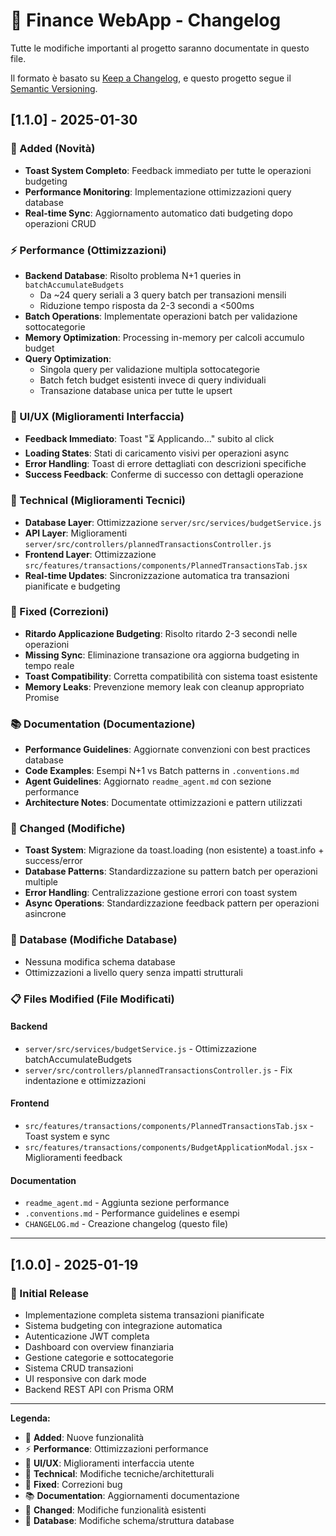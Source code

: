 # 📝 Finance WebApp - Changelog

Tutte le modifiche importanti al progetto saranno documentate in questo file.

Il formato è basato su [Keep a Changelog](https://keepachangelog.com/it/1.0.0/),
e questo progetto segue il [Semantic Versioning](https://semver.org/spec/v2.0.0.html).

## [1.1.0] - 2025-01-30

### 🚀 Added (Novità)
- **Toast System Completo**: Feedback immediato per tutte le operazioni budgeting
- **Performance Monitoring**: Implementazione ottimizzazioni query database
- **Real-time Sync**: Aggiornamento automatico dati budgeting dopo operazioni CRUD

### ⚡ Performance (Ottimizzazioni)
- **Backend Database**: Risolto problema N+1 queries in `batchAccumulateBudgets`
  - Da ~24 query seriali a 3 query batch per transazioni mensili
  - Riduzione tempo risposta da 2-3 secondi a <500ms
- **Batch Operations**: Implementate operazioni batch per validazione sottocategorie
- **Memory Optimization**: Processing in-memory per calcoli accumulo budget
- **Query Optimization**: 
  - Singola query per validazione multipla sottocategorie
  - Batch fetch budget esistenti invece di query individuali
  - Transazione database unica per tutte le upsert

### 🎨 UI/UX (Miglioramenti Interfaccia)
- **Feedback Immediato**: Toast "⏳ Applicando..." subito al click
- **Loading States**: Stati di caricamento visivi per operazioni async
- **Error Handling**: Toast di errore dettagliati con descrizioni specifiche
- **Success Feedback**: Conferme di successo con dettagli operazione

### 🔧 Technical (Miglioramenti Tecnici)
- **Database Layer**: Ottimizzazione `server/src/services/budgetService.js`
- **API Layer**: Miglioramenti `server/src/controllers/plannedTransactionsController.js`
- **Frontend Layer**: Ottimizzazione `src/features/transactions/components/PlannedTransactionsTab.jsx`
- **Real-time Updates**: Sincronizzazione automatica tra transazioni pianificate e budgeting

### 🐛 Fixed (Correzioni)
- **Ritardo Applicazione Budgeting**: Risolto ritardo 2-3 secondi nelle operazioni
- **Missing Sync**: Eliminazione transazione ora aggiorna budgeting in tempo reale
- **Toast Compatibility**: Corretta compatibilità con sistema toast esistente
- **Memory Leaks**: Prevenzione memory leak con cleanup appropriato Promise

### 📚 Documentation (Documentazione)
- **Performance Guidelines**: Aggiornate convenzioni con best practices database
- **Code Examples**: Esempi N+1 vs Batch patterns in `.conventions.md`
- **Agent Guidelines**: Aggiornato `readme_agent.md` con sezione performance
- **Architecture Notes**: Documentate ottimizzazioni e pattern utilizzati

### 🔄 Changed (Modifiche)
- **Toast System**: Migrazione da toast.loading (non esistente) a toast.info + success/error
- **Database Patterns**: Standardizzazione su pattern batch per operazioni multiple
- **Error Handling**: Centralizzazione gestione errori con toast system
- **Async Operations**: Standardizzazione feedback pattern per operazioni asincrone

### 💾 Database (Modifiche Database)
- Nessuna modifica schema database
- Ottimizzazioni a livello query senza impatti strutturali

### 📋 Files Modified (File Modificati)
#### Backend
- `server/src/services/budgetService.js` - Ottimizzazione batchAccumulateBudgets
- `server/src/controllers/plannedTransactionsController.js` - Fix indentazione e ottimizzazioni

#### Frontend  
- `src/features/transactions/components/PlannedTransactionsTab.jsx` - Toast system e sync
- `src/features/transactions/components/BudgetApplicationModal.jsx` - Miglioramenti feedback

#### Documentation
- `readme_agent.md` - Aggiunta sezione performance
- `.conventions.md` - Performance guidelines e esempi
- `CHANGELOG.md` - Creazione changelog (questo file)

---

## [1.0.0] - 2025-01-19

### 🚀 Initial Release
- Implementazione completa sistema transazioni pianificate
- Sistema budgeting con integrazione automatica
- Autenticazione JWT completa
- Dashboard con overview finanziaria
- Gestione categorie e sottocategorie
- Sistema CRUD transazioni
- UI responsive con dark mode
- Backend REST API con Prisma ORM

---

**Legenda:**
- 🚀 **Added**: Nuove funzionalità
- ⚡ **Performance**: Ottimizzazioni performance
- 🎨 **UI/UX**: Miglioramenti interfaccia utente
- 🔧 **Technical**: Modifiche tecniche/architetturali
- 🐛 **Fixed**: Correzioni bug
- 📚 **Documentation**: Aggiornamenti documentazione
- 🔄 **Changed**: Modifiche funzionalità esistenti
- 💾 **Database**: Modifiche schema/struttura database
